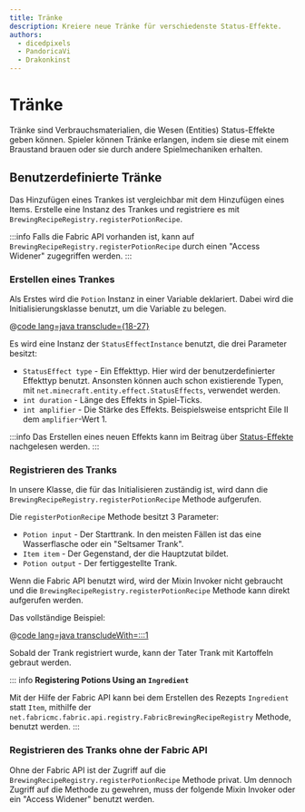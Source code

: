 ```yaml
---
title: Tränke
description: Kreiere neue Tränke für verschiedenste Status-Effekte.
authors:
  - dicedpixels
  - PandoricaVi
  - Drakonkinst
---
```


# Tränke

Tränke sind Verbrauchsmaterialien, die Wesen (Entities) Status-Effekte geben können. Spieler können Tränke erlangen, indem sie diese mit einem Braustand brauen oder sie durch andere Spielmechaniken erhalten.

## Benutzerdefinierte Tränke

Das Hinzufügen eines Trankes ist vergleichbar mit dem Hinzufügen eines Items. Erstelle eine Instanz des Trankes und registriere es mit `BrewingRecipeRegistry.registerPotionRecipe`.

:::info
Falls die Fabric API vorhanden ist, kann auf `BrewingRecipeRegistry.registerPotionRecipe` durch einen "Access Widener" zugegriffen werden.
:::

### Erstellen eines Trankes

Als Erstes wird die `Potion` Instanz in einer Variable deklariert. Dabei wird die Initialisierungsklasse benutzt, um die Variable zu belegen.

@[code lang=java transclude={18-27}](@/reference/latest/src/main/java/com/example/docs/potion/FabricDocsReferencePotions.java)

Es wird eine Instanz der `StatusEffectInstance` benutzt, die drei Parameter besitzt:

- `StatusEffect type` - Ein Effekttyp. Hier wird der benutzerdefinierter Effekttyp benutzt. Ansonsten können auch schon existierende Typen, mit `net.minecraft.entity.effect.StatusEffects`, verwendet werden.
- `int duration` - Länge des Effekts in Spiel-Ticks.
- `int amplifier` - Die Stärke des Effekts. Beispielsweise entspricht Eile II dem `amplifier`-Wert 1.

:::info
Das Erstellen eines neuen Effekts kann im Beitrag über [Status-Effekte](../entities/effects.md) nachgelesen werden.
:::

### Registrieren des Tranks

In unsere Klasse, die für das Initialisieren zuständig ist, wird dann die `BrewingRecipeRegistry.registerPotionRecipe` Methode aufgerufen.



Die `registerPotionRecipe` Methode besitzt 3 Parameter:

- `Potion input` - Der Starttrank. In den meisten Fällen ist das eine Wasserflasche oder ein "Seltsamer Trank".
- `Item item` - Der Gegenstand, der die Hauptzutat bildet.
- `Potion output` - Der fertiggestellte Trank.

Wenn die Fabric API benutzt wird, wird der Mixin Invoker nicht gebraucht und die `BrewingRecipeRegistry.registerPotionRecipe` Methode kann direkt aufgerufen werden.

Das vollständige Beispiel:

@[code lang=java transcludeWith=:::1](@/reference/latest/src/main/java/com/example/docs/potion/FabricDocsReferencePotions.java)

Sobald der Trank registriert wurde, kann der Tater Trank mit Kartoffeln gebraut werden.



::: info
**Registering Potions Using an `Ingredient`**

Mit der Hilfe der Fabric API kann bei dem Erstellen des Rezepts `Ingredient` statt `Item`, mithilfe der `
net.fabricmc.fabric.api.registry.FabricBrewingRecipeRegistry` Methode, benutzt werden.
:::

### Registrieren des Tranks ohne der Fabric API

Ohne der Fabric API ist der Zugriff auf die `BrewingRecipeRegistry.registerPotionRecipe` Methode privat. Um dennoch Zugriff auf die Methode zu gewehren, muss der folgende Mixin Invoker oder ein "Access Widener" benutzt werden.

